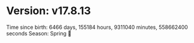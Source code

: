 # Version: v17.8.13
Time since birth: 6466 days, 155184 hours, 9311040 minutes, 558662400 seconds
Season: Spring 🌸
